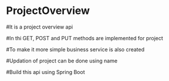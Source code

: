 # ProjectOverview

#It is a project overview api

#In thi GET, POST and PUT methods are implemented for project

#To make it more simple business service is also created

#Updation of project can be done using name

#Build this api using Spring Boot
